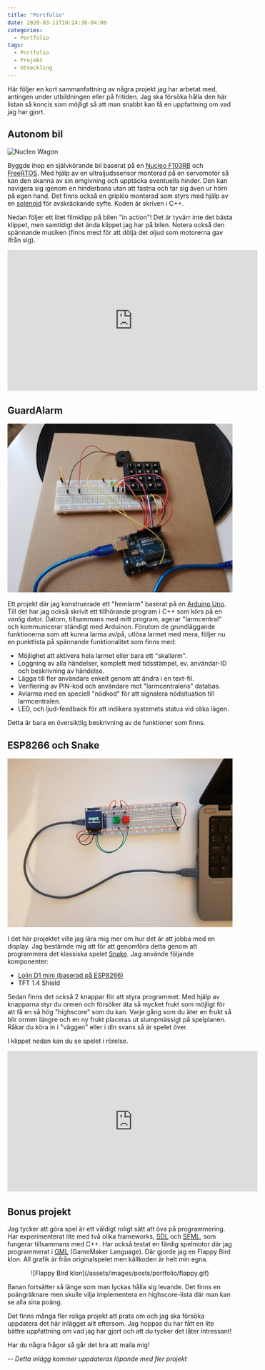 ```yaml
---
title: "Portfolio"
date: 2020-03-11T10:24:30-04:00
categories:
  - Portfolio
tags:
  - Portfolio
  - Projekt
  - Utveckling
---
```


Här följer en kort sammanfattning av några projekt jag har arbetat med, antingen under utbildningen eller på fritiden.
Jag ska försöka hålla den här listan så koncis som möjligt så att man snabbt kan få en uppfattning om vad jag har gjort.

## Autonom bil
![Nucleo Wagon](/assets/images/posts/portfolio/nucleo_wagon.jpg)

Byggde ihop en självkörande bil baserat på en [Nucleo F103RB](https://www.st.com/en/evaluation-tools/nucleo-f103rb.html) och [FreeRTOS](https://www.freertos.org/). Med hjälp av en ultraljudssensor monterad på en servomotor så kan den skanna av sin omgivning och upptäcka eventuella hinder. Den kan navigera sig igenom en hinderbana utan att fastna och tar sig även ur hörn på egen hand. Det finns också en gripklo monterad som styrs med hjälp av en [solenoid](https://sv.wikipedia.org/wiki/Solenoid) för avskräckande syfte. Koden är skriven i C++.

Nedan följer ett litet filmklipp på bilen "in action"! Det är tyvärr inte det bästa klippet, men samtidigt det ända klippet jag har på bilen. Notera också den spännande musiken (finns mest för att dölja det oljud som motorerna gav ifrån sig).

<iframe width="560" height="315" src="https://www.youtube.com/embed/JJ5EMQD3vvE" frameborder="0" allow="accelerometer; autoplay; encrypted-media; gyroscope; picture-in-picture" allowfullscreen></iframe>

## GuardAlarm
![GuardAlarm](/assets/images/posts/portfolio/guardAlarm.jpg)

Ett projekt där jag konstruerade ett "hemlarm" baserat på en [Arduino Uno](https://store.arduino.cc/arduino-uno-rev3). Till det har jag också skrivit ett tillhörande program i C++ som körs på en vanlig dator. Datorn, tillsammans med mitt program, agerar "larmcentral" och kommunicerar ständigt med Arduinon. Förutom de grundläggande funktionerna som att kunna larma av/på, utlösa larmet med mera, följer nu en punktlista på spännande funktionalitet som finns med:

* Möjlighet att aktivera hela larmet eller bara ett "skallarm".
* Loggning av alla händelser, komplett med tidsstämpel, ev. användar-ID och beskrivning av händelse.
* Lägga till fler användare enkelt genom att ändra i en text-fil.
* Verifiering av PIN-kod och användare mot "larmcentralens" databas.
* Avlarma med en speciell "nödkod" för att signalera nödsituation till larmcentralen.
* LED, och ljud-feedback för att indikera systemets status vid olika lägen.

Detta är bara en översiktlig beskrivning av de funktioner som finns.

## ESP8266 och Snake
![Snake på en Lolin D1 mini](/assets/images/posts/portfolio/snake.jpg)

I det här projektet ville jag lära mig mer om hur det är att jobba med en display. Jag bestämde mig att för att genomföra detta genom att programmera det klassiska spelet [Snake](https://sv.wikipedia.org/wiki/Snake).
Jag använde följande komponenter:

* [Lolin D1 mini (baserad på ESP8266)](https://docs.wemos.cc/en/latest/d1/d1_mini.html)
* TFT 1.4 Shield

Sedan finns det också 2 knappar för att styra programmet. Med hjälp av knapparna styr du ormen och försöker äta så mycket frukt som möjligt för att få en så hög "highscore" som du kan. Varje gång som du äter en frukt så blir ormen längre och en ny frukt placeras ut slumpmässigt på spelplanen. Råkar du köra in i "väggen" eller i din svans så är spelet över.

I klippet nedan kan du se spelet i rörelse.

<iframe width="560" height="315" src="https://www.youtube.com/embed/CheBJJ8W5WQ" frameborder="0" allow="accelerometer; autoplay; encrypted-media; gyroscope; picture-in-picture" allowfullscreen></iframe>

## Bonus projekt

Jag tycker att göra spel är ett väldigt roligt sätt att öva på programmering. Har experimenterat lite med två olika frameworks, [SDL](https://www.libsdl.org/) och [SFML](https://www.sfml-dev.org/), som fungerar tillsammans med C++. Har också testat en färdig spelmotor där jag programmerat i [GML](https://docs.yoyogames.com/source/dadiospice/002_reference/001_gml%20language%20overview/) (GameMaker Language). Där gjorde jag en Flappy Bird klon. All grafik är från originalspelet men källkoden är helt min egna.

<div align="center">![Flappy Bird klon](/assets/images/posts/portfolio/flappy.gif)</div>

Banan fortsätter så länge som man lyckas hålla sig levande. Det finns en poängräknare men skulle vilja implementera en highscore-lista där man kan se alla sina poäng.

Det finns många fler roliga projekt att prata om och jag ska försöka uppdatera det här inlägget allt eftersom. Jag hoppas du har fått en lite bättre uppfattning om vad jag har gjort och att du tycker det låter intressant!

Har du några frågor så går det bra att maila mig!

--
*Detta inlägg kommer uppdateras löpande med fler projekt*
